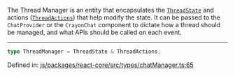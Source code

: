 The Thread Manager is an entity that encapsulates the [`ThreadState`](./ThreadState.md) and actions ([`ThreadActions`](./ThreadActions.md)) that help modify the state.
It can be passed to the `ChatProvider` or the `CrayonChat` component to dictate how a thread should be managed, and what APIs should be called on each event.

---

```ts
type ThreadManager = ThreadState & ThreadActions;
```

Defined in: [js/packages/react-core/src/types/chatManager.ts:65](https://github.com/thesysdev/crayon/blob/main/js/packages/react-core/src/types/chatManager.ts#L65)
